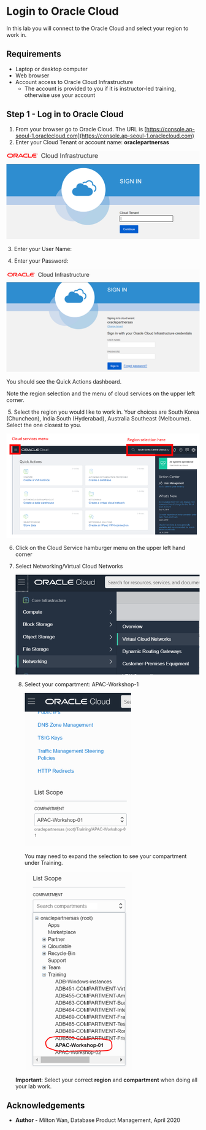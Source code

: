 # Login to Oracle Cloud #

In this lab you will connect to the Oracle Cloud and select your region to work in.



## Requirements ##

- Laptop or desktop computer
- Web browser
- Account access to Oracle Cloud Infrastructure
  - The account is provided to you if it is instructor-led training, otherwise use your account 

## Step 1 - Log in to Oracle Cloud ##

1. From your browser go to Oracle Cloud. The URL is [https://console.ap-seoul-1.oraclecloud.com](https://console.ap-seoul-1.oraclecloud.com)
2. Enter your Cloud Tenant or account name:  **oraclepartnersas**

<img src="./images/cloud-sign-in-3.png" style="zoom:50%;" />



​	3. Enter your User Name:  

​	4. Enter your Password:  

<img src="./images/username-signin-2.PNG" style="zoom:50%;" />



You should see the Quick Actions dashboard.

Note the region selection and the menu of cloud services on the upper left corner.

​	5. Select the region you would like to work in.  Your choices are South Korea (Chuncheon), India South (Hyderabad),  Australia Southeast (Melbourne).  Select the one closest to you.

![](./images/menu-and-region-selection.PNG)

 6. Click on the Cloud Service hamburger menu on the upper left hand corner

 7. Select Networking/Virtual Cloud Networks

    

    <img src="./images/networking.PNG" style="zoom:80%;" />

	

    8. Select your compartment: APAC-Workshop-1

       
      
       <img src="./images/compartment-1.PNG" style="zoom:80%;" />
      
       You may need to expand the selection to see your compartment under Training.
       
       ​									 <img src="./images/compartment.PNG" style="zoom:80%;" />
    
     
    
    **Important**: Select your correct **region** and **compartment** when doing all your lab work.
    
     

## Acknowledgements ##

- **Author** - Milton Wan, Database Product Management, April 2020

